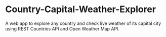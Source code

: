 # Country-Capital-Weather-Explorer
A web app to explore any country and check live weather of its capital city using REST Countries API and Open Weather Map API.
